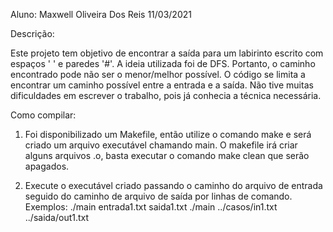 Aluno: Maxwell Oliveira Dos Reis 11/03/2021

Descrição:

Este projeto  tem objetivo  de  encontrar  a saída  para um labirinto escrito  com espaços ' ' e paredes '#'. A ideia utilizada foi de DFS. Portanto, o caminho encontrado pode não ser o menor/melhor possível. O código se limita a encontrar um caminho possível entre a entrada e a saída. Não tive muitas dificuldades em escrever o trabalho, pois já conhecia a técnica necessária.

Como compilar:

1) Foi disponibilizado um Makefile, então utilize o comando make e será criado um arquivo executável chamando main. O makefile irá criar alguns arquivos .o, basta executar o comando make clean que serão apagados.

2) Execute o executável criado passando o caminho do arquivo de entrada seguido do caminho de arquivo de saída por linhas de comando. Exemplos:
    ./main entrada1.txt saida1.txt
    ./main ../casos/in1.txt ../saida/out1.txt